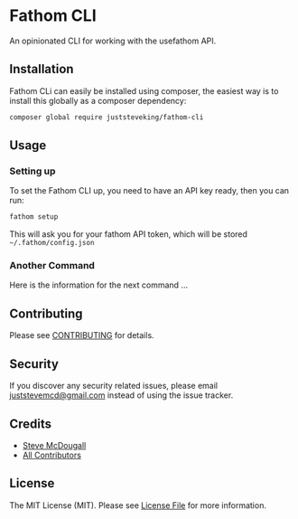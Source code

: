 # Fathom CLI

An opinionated CLI for working with the usefathom API.

## Installation

Fathom CLi can easily be installed using composer, the easiest way is to install this globally as a composer dependency:

```bash
composer global require juststeveking/fathom-cli
```

## Usage

### Setting up

To set the Fathom CLI up, you need to have an API key ready, then you can run:

```bash
fathom setup
```

This will ask you for your fathom API token, which will be stored `~/.fathom/config.json`


### Another Command

Here is the information for the next command ...


## Contributing

Please see [CONTRIBUTING](.github/CONTRIBUTING.md) for details.

## Security

If you discover any security related issues, please email juststevemcd@gmail.com instead of using the issue tracker.

## Credits

- [Steve McDougall](https://github.com/JustSteveKing)
- [All Contributors](../../contributors)

## License

The MIT License (MIT). Please see [License File](LICENSE.md) for more information.
